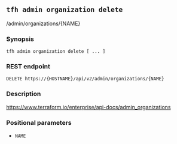 ## `tfh admin organization delete`

/admin/organizations/{NAME}

### Synopsis

    tfh admin organization delete [ ... ]

### REST endpoint

    DELETE https://{HOSTNAME}/api/v2/admin/organizations/{NAME}

### Description

https://www.terraform.io/enterprise/api-docs/admin_organizations

### Positional parameters

* `NAME`

